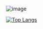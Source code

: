 ![image](https://github.com/makedonskyy/makedonskyy/assets/92999385/cf8312c9-20f9-4d26-8541-a0de87749878)

[![Top Langs](https://github-readme-stats.vercel.app/api/top-langs/?username=makedonskyy&layout=compact)](https://github.com/makedonskyy/github-readme-stats)
